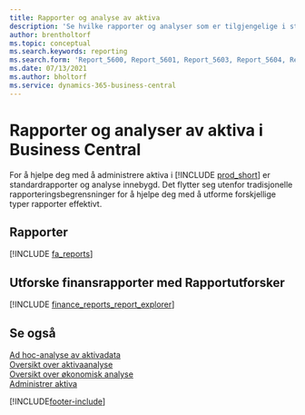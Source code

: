```yaml
---
title: Rapporter og analyse av aktiva
description: 'Se hvilke rapporter og analyser som er tilgjengelige i standardversjonen av Business Central, slik at du kan holde oversikt over aktivaene.'
author: brentholtorf
ms.topic: conceptual
ms.search.keywords: reporting
ms.search.form: 'Report_5600, Report_5601, Report_5603, Report_5604, Report_5605, Report_5606, Report_5607, Report_5608, Report_5610'
ms.date: 07/13/2021
ms.author: bholtorf
ms.service: dynamics-365-business-central
---
```

# <a name="fixed-assets-reports-and-analytics-in-business-central"></a>Rapporter og analyser av aktiva i Business Central

For å hjelpe deg med å administrere aktiva i [!INCLUDE [prod_short](includes/prod_short.md)] er standardrapporter og analyse innebygd. Det flytter seg utenfor tradisjonelle rapporteringsbegrensninger for å hjelpe deg med å utforme forskjellige typer rapporter effektivt.  

## <a name="reports"></a>Rapporter
[!INCLUDE [fa_reports](includes/fa-reports-include.md)]


## <a name="explore-finance-reports-with-report-explorer"></a>Utforske finansrapporter med Rapportutforsker
[!INCLUDE [finance_reports_report_explorer](includes/finance-reports-report-explorer-include.md)]


## <a name="see-also"></a>Se også

[Ad hoc-analyse av aktivadata](ad-hoc-analysis-fa.md)     
[Oversikt over aktivaanalyse](fa-analytics-overview.md)   
[Oversikt over økonomisk analyse](bi.md)   
[Administrer aktiva](fa-manage.md)  

[!INCLUDE[footer-include](includes/footer-banner.md)]
